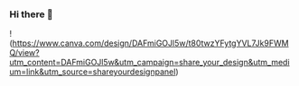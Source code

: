 ### Hi there 👋

<!--
**luuphuc6297/luuphuc6297** is a ✨ _special_ ✨ repository because its `README.md` (this file) appears on your GitHub profile.

Here are some ideas to get you started:

- 🔭 I’m currently working on ...
- 🌱 I’m currently learning ...
- 👯 I’m looking to collaborate on ...
- 🤔 I’m looking for help with ...
- 💬 Ask me about ...
- 📫 How to reach me: ...
- 😄 Pronouns: ...
-->
!(https://www.canva.com/design/DAFmiGOJl5w/t80twzYFytgYVL7Jk9FWMQ/view?utm_content=DAFmiGOJl5w&utm_campaign=share_your_design&utm_medium=link&utm_source=shareyourdesignpanel)
